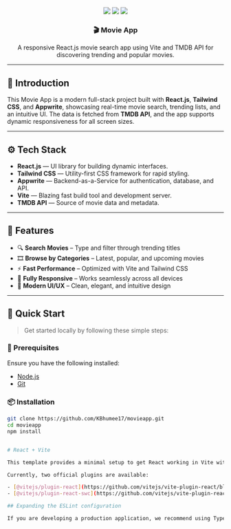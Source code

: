 <div align="center">
  <br />
  <a href="https://github.com/KBhumee17/movieapp" target="_blank">
  </a>
  <br />

  <div>
    <img src="https://img.shields.io/badge/-React_JS-black?style=for-the-badge&logo=react&color=61DAFB" />
    <img src="https://img.shields.io/badge/-Appwrite-black?style=for-the-badge&logo=appwrite&color=FD366E" />
    <img src="https://img.shields.io/badge/-Tailwind_CSS-black?style=for-the-badge&logo=tailwindcss&color=06B6D4" />
  </div>

  <h3 align="center">🎬 Movie App</h3>

  <div align="center">
    A responsive React.js movie search app using Vite and TMDB API for discovering trending and popular movies.
  </div>
</div>

---


## 🤖 Introduction

This Movie App is a modern full-stack project built with **React.js**, **Tailwind CSS**, and **Appwrite**, showcasing real-time movie search, trending lists, and an intuitive UI. The data is fetched from **TMDB API**, and the app supports dynamic responsiveness for all screen sizes.

---

## ⚙️ Tech Stack

- **React.js** — UI library for building dynamic interfaces.
- **Tailwind CSS** — Utility-first CSS framework for rapid styling.
- **Appwrite** — Backend-as-a-Service for authentication, database, and API.
- **Vite** — Blazing fast build tool and development server.
- **TMDB API** — Source of movie data and metadata.

---

## 🔋 Features

- 🔍 **Search Movies** – Type and filter through trending titles
- 🎞️ **Browse by Categories** – Latest, popular, and upcoming movies
- ⚡ **Fast Performance** – Optimized with Vite and Tailwind CSS
- 📱 **Fully Responsive** – Works seamlessly across all devices
- 🎨 **Modern UI/UX** – Clean, elegant, and intuitive design

---

## 🚀 Quick Start

> Get started locally by following these simple steps:

### 🔧 Prerequisites

Ensure you have the following installed:

- [Node.js](https://nodejs.org/)
- [Git](https://git-scm.com/)

### 📦 Installation

```bash
git clone https://github.com/KBhumee17/movieapp.git
cd movieapp
npm install


# React + Vite

This template provides a minimal setup to get React working in Vite with HMR and some ESLint rules.

Currently, two official plugins are available:

- [@vitejs/plugin-react](https://github.com/vitejs/vite-plugin-react/blob/main/packages/plugin-react) uses [Babel](https://babeljs.io/) for Fast Refresh
- [@vitejs/plugin-react-swc](https://github.com/vitejs/vite-plugin-react/blob/main/packages/plugin-react-swc) uses [SWC](https://swc.rs/) for Fast Refresh

## Expanding the ESLint configuration

If you are developing a production application, we recommend using TypeScript with type-aware lint rules enabled. Check out the [TS template](https://github.com/vitejs/vite/tree/main/packages/create-vite/template-react-ts) for information on how to integrate TypeScript and [`typescript-eslint`](https://typescript-eslint.io) in your project.
